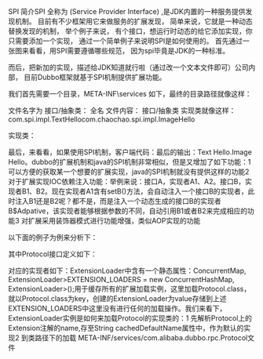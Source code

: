 SPI 简介SPI 全称为 (Service Provider Interface) ,是JDK内置的一种服务提供发现机制。 
目前有不少框架用它来做服务的扩展发现， 简单来说，它就是一种动态替换发现的机制， 
举个例子来说， 有个接口，想运行时动态的给它添加实现，你只需要添加一个实现，
通过一个简单例子来说明SPI是如何使用的。 首先通过一张图来看看，用SPI需要遵循哪些规范，
因为spi毕竟是JDK的一种标准。





而后，把新加的实现，描述给JDK知道就行啦（通过改一个文本文件即可）公司内部，
目前Dubbo框架就基于SPI机制提供扩展功能。





我们首先需要一个目录，META-INF\services 如下，最终的目录路径就像这样：





文件名字为 
接口/抽象类： 全名 文件内容： 接口/抽象类 
实现类就像这样：com.spi.impl.TextHellocom.chaochao.spi.impl.ImageHello





实现类：





最后，来看看，如果使用SPI机制，客户端代码：最后的输出：Text Hello.Image Hello。dubbo的扩展机制和java的SPI机制非常相似，但是又增加了如下功能：1 可以方便的获取某一个想要的扩展实现，java的SPI机制就没有提供这样的功能2 对于扩展实现IOC依赖注入功能：举例来说：接口A，实现者A1、A2。接口B，实现者B1、B2。现在实现者A1含有setB()方法，会自动注入一个接口B的实现者，此时注入B1还是B2呢？都不是，而是注入一个动态生成的接口B的实现者B$Adpative，该实现者能够根据参数的不同，自动引用B1或者B2来完成相应的功能3 对扩展采用装饰器模式进行功能增强，类似AOP实现的功能





以下面的例子为例来分析下：





其中Protocol接口定义如下：





对应的实现者如下：ExtensionLoader中含有一个静态属性：ConcurrentMap, ExtensionLoader>EXTENSION_LOADERS = new ConcurrentHashMap, ExtensionLoader>();用于缓存所有的扩展加载实例，这里加载Protocol.class，就以Protocol.class为key，创建的ExtensionLoader为value存储到上述EXTENSION_LOADERS中这里没有进行任何的加载操作。我们来看下，ExtensionLoader实例是如何来加载Protocol的实现类的：1 先解析Protocol上的Extension注解的name,存至String cachedDefaultName属性中，作为默认的实现2 到类路径下的加载 META-INF/services/com.alibaba.dubbo.rpc.Protocol文件
